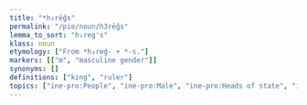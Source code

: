 ```yaml
---
title: "*h₃rḗǵs"
permalink: "/pie/noun/h3rḗǵs"
lemma_to_sort: "h₃reg's"
klass: noun
etymology: ["From *h₃reǵ- +‎ *-s."]
markers: [["m", "masculine gender"]]
synonyms: []
definitions: ["king", "ruler"]
topics: ["ine-pro:People", "ine-pro:Male", "ine-pro:Heads of state", "ine-pro:Monarchy"]
---
```

